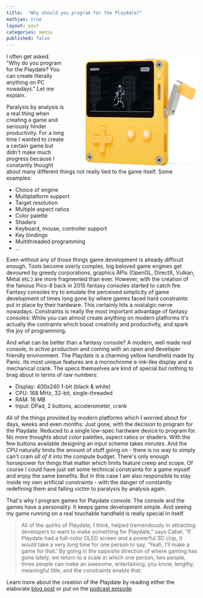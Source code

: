 ```yaml
---
title:  "Why should you program for the Playdate?"
mathjax: true
layout: post
categories: media
published: false
---
```

<img src="/assets/playdate-photo.png" style="float: right; padding: 0px 0px 0px 50px;" width="300" height="300">

I often get asked: "Why do you program for the Playdate? You can create literally anything on PC nowadays." Let me explain.

Paralysis by analysis is a real thing when creating a game and seriously hinder productivity. For a long time I wanted to create a certain game but didn't make much progress because I constantly thought about many different things not really tied to the game itself. Some examples:
* Choice of engine
* Multiplatform support
* Target resolution
* Multiple aspect ratios
* Color palette
* Shaders
* Keyboard, mouse, controller support
* Key bindings
* Multithreaded programming
* ...

Even without any of those things game development is already difficult enough. Tools become overly complex, big beloved game engines get devoured by greedy corporations, graphics APIs (OpenGL, DirectX, Vulkan, Metal etc.) are more fragmented than ever. However, with the creation of the famous Pico-8 back in 2015 fantasy consoles started to catch fire. Fantasy consoles try to emulate the perceived simplicity of game development of times long gone by where games faced hard constraints put in place by their hardware. This certainly hits a nostalgic nerve nowadays. Constraints is really the most important advantage of fantasy consoles: While you can almost create anything on modern platforms it's actually the contraints which boost creativity and productivity, and spark the joy of programming.

And what can be better than a fantasy console? A modern, well made *real* console, in active production and coming with an open and developer friendly environment. The Playdate is a charming yellow handheld made by Panic. Its most unique features are a monochrome e-ink-like display and a mechanical crank. The specs themselves are kind of special but nothing to brag about in terms of raw numbers:

* Display: 400x240 1-bit (black & white)
* CPU: 168 MHz, 32-bit, single-threaded
* RAM: 16 MB
* Input: DPad, 2 buttons, accelerometer, crank

All of the things provided by modern platforms which I worried about for days, weeks and even months: Just gone, with the decision to program for the Playdate. Reduced to a single low-spec hardware device to program for. No more thoughts about color palettes, aspect ratios or shaders. With the few buttons available designing an input scheme takes minutes. And the CPU naturally limits the amount of stuff going on - there is no way to simply can't cram *all of it* into the compute budget. There's only enough horsepower for things that matter which limits feature creep and scope. Of course I could have just set some technical constraints for a game myself and enjoy the same benefits. But in this case I am also responsible to stay inside my own artificial constraints - with the danger of constantly redefining them and falling victim to paralysis by analysis again.

That's why I program games for Playdate console. The console and the games have a personality. It keeps game development simple. And seeing my game running on a real touchable handheld is really special in itself.

> All of the quirks of Playdate, I think, helped tremendously in attracting developers to want to make something for Playdate,” says Cabel. “If Playdate had a full-color OLED screen and a powerful 3D chip, it would take a very long time for one person to say, ‘Yeah, I’ll make a game for that.’ By going in the opposite direction of where gaming has gone lately, we return to a scale in which one person, two people, three people can make an awesome, entertaining, you know, lengthy, meaningful title, and the constraints enable that.

Learn more about the creation of the Playdate by reading either the elaborate [blog post](https://blog.panic.com/the-story-of-playdate/) or put on the [podcast episode](https://podcast.panic.com/episodes/s01e06/).